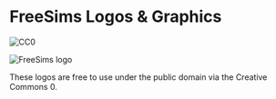 # FreeSims Logos & Graphics
![CC0](https://cdn.rawgit.com/tomascw/tms-licenses/master/license-CC0-lightgrey.svg)

![FreeSims logo](https://cdn.rawgit.com/tomascw/freesims-graphics/master/src/freesims-logo-v1.svg)

These logos are free to use under the public domain via the Creative Commons 0.
